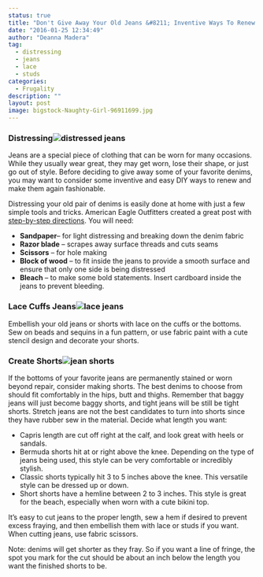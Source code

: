 ```yaml
---
status: true
title: "Don't Give Away Your Old Jeans &#8211; Inventive Ways To Renew Old Jeans"
date: "2016-01-25 12:34:49"
author: "Deanna Madera"
tag:
  - distressing
  - jeans
  - lace
  - studs
categories:
  - Frugality
description: ""
layout: post
image: bigstock-Naughty-Girl-96911699.jpg
---
```


### Distressing![distressed jeans](/posts/bigstock-Woman-in-blue-jeans-on-bed-top-108075803.jpg)

Jeans are a special piece of clothing that can be worn for many occasions. While they usually wear great, they may get worn, lose their shape, or just go out of style. Before deciding to give away some of your favorite denims, you may want to consider some inventive and easy DIY ways to renew and make them again fashionable.

Distressing your old pair of denims is easily done at home with just a few simple tools and tricks. American Eagle Outfitters created a great post with [step-by-step directions](https://blog.ae.com/2014/10/10/do-a-distressed-denim-diy/). You will need:

- **Sandpaper**– for light distressing and breaking down the denim fabric
- **Razor blade** – scrapes away surface threads and cuts seams
- **Scissors** – for hole making
- **Block of wood** – to fit inside the jeans to provide a smooth surface and ensure that only one side is being distressed
- **Bleach** – to make some bold statements. Insert cardboard inside the jeans to prevent bleeding.

### Lace Cuffs Jeans![lace jeans](/posts/bigstock-Nice-sexy-woman-holding-scroll-79831126-1024x801.jpg)

Embellish your old jeans or shorts with lace on the cuffs or the bottoms. Sew on beads and sequins in a fun pattern, or use fabric paint with a cute stencil design and decorate your shorts.

### Create Shorts![jean shorts](/posts/bigstock-blue-denim-shorts-on-a-hanger-86986409.jpg)

If the bottoms of your favorite jeans are permanently stained or worn beyond repair, consider making shorts. The best denims to choose from should fit comfortably in the hips, butt and thighs. Remember that baggy jeans will just become baggy shorts, and tight jeans will be still be tight shorts. Stretch jeans are not the best candidates to turn into shorts since they have rubber sew in the material. Decide what length you want:

- Capris length are cut off right at the calf, and look great with heels or sandals.
- Bermuda shorts hit at or right above the knee. Depending on the type of jeans being used, this style can be very comfortable or incredibly stylish.
- Classic shorts typically hit 3 to 5 inches above the knee. This versatile style can be dressed up or down.
- Short shorts have a hemline between 2 to 3 inches. This style is great for the beach, especially when worn with a cute bikini top.

It’s easy to cut jeans to the proper length, sew a hem if desired to prevent excess fraying, and then embellish them with lace or studs if you want. When cutting jeans, use fabric scissors.

Note: denims will get shorter as they fray. So if you want a line of fringe, the spot you mark for the cut should be about an inch below the length you want the finished shorts to be.
